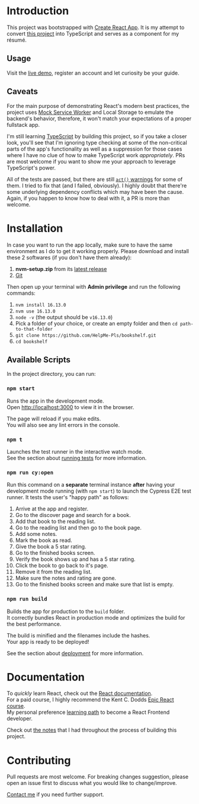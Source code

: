# Introduction
This project was bootstrapped with [Create React App](https://github.com/facebook/create-react-app). It is my attempt to convert [this project](https://github.com/kentcdodds/bookshelf) into TypeScript and serves as a component for my résumé.

## Usage
Visit the [live demo](https://bukshelf.netlify.app), register an account and let curiosity be your guide.

## Caveats
For the main purpose of demonstrating React's modern best practices, the project uses [Mock Service Worker](https://mswjs.io) and Local Storage to emulate the backend's behavior, therefore, it won't match your expectations of a proper fullstack app.

I'm still learning [TypeScript](https://react-typescript-cheatsheet.netlify.app/docs/basic/setup/) by building this project, so if you take a closer look, you'll see that I'm ignoring type checking at some of the non-critical parts of the app's functionality as well as a suppression for those cases where I have no clue of how to make TypeScript work *appropriately*. PRs are most welcome if you want to show me your approach to leverage TypeScript's power.

All of the tests are passed, but there are still [`act()` warnings](https://reactjs.org/docs/test-utils.html#act) for some of them. I tried to fix that (and I failed, obviously).
I highly doubt that there're some underlying dependency conflicts which may have been the cause. Again, if you happen to know how to deal with it, a PR is more than welcome.

# Installation
In case you want to run the app locally, make sure to have the same environment as I do to get it working properly. Please download and install these 2 softwares (if you don't have them already):
1.  **nvm-setup.zip** from its [latest release](https://github.com/coreybutler/nvm-windows/releases)
2.  [Git](https://git-scm.com/downloads)

Then open up your terminal with **Admin privilege** and run the following commands:
1. `nvm install 16.13.0` 
2. `nvm use 16.13.0` 
3. `node -v` (the output should be `v16.13.0`)
4. Pick a folder of your choice, or create an empty folder and then `cd path-to-that-folder`
5. `git clone https://github.com/HelpMe-Pls/bookshelf.git`
6. `cd bookshelf`

## Available Scripts
In the project directory, you can run:

### `npm start`
Runs the app in the development mode.\
Open [http://localhost:3000](http://localhost:3000) to view it in the browser.

The page will reload if you make edits.\
You will also see any lint errors in the console.

### `npm t`
Launches the test runner in the interactive watch mode.\
See the section about [running tests](https://facebook.github.io/create-react-app/docs/running-tests) for more information.

### `npm run cy:open`
Run this command on a **separate** terminal instance **after** having your development mode running (with `npm start`) to launch the Cypress E2E test runner. It tests the user's "happy path" as follows:
1. Arrive at the app and register.
2. Go to the discover page and search for a book.
3. Add that book to the reading list.
4. Go to the reading list and then go to the book page.
5. Add some notes.
6. Mark the book as read.
7. Give the book a 5 star rating.
8. Go to the finished books screen.
9. Verify the book shows up and has a 5 star rating.
10. Click the book to go back to it's page.
11. Remove it from the reading list.
12. Make sure the notes and rating are gone.
13. Go to the finished books screen and make sure that list is empty.

### `npm run build`
Builds the app for production to the `build` folder.\
It correctly bundles React in production mode and optimizes the build for the best performance.

The build is minified and the filenames include the hashes.\
Your app is ready to be deployed!

See the section about [deployment](https://facebook.github.io/create-react-app/docs/deployment) for more information.


# Documentation
To *quickly* learn React, check out the [React documentation](https://beta.reactjs.org/learn).\
For a paid course, I highly recommend the Kent C. Dodds [Epic React course](https://epicreact.dev).\
My personal preference [learning path](https://www.reactiflux.com/learning) to become a React Frontend developer.

Check out [the notes](https://github.com/HelpMe-Pls/bookshelf/blob/master/WIL.md) that I had throughout the process of building this project.

# Contributing
Pull requests are most welcome. For breaking changes suggestion, please open an issue first to discuss what you would like to change/improve.

[Contact me](https://www.facebook.com/messages/t/100005341874318) if you need further support.

